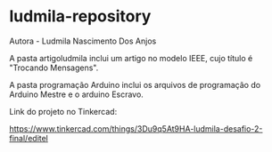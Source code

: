 # ludmila-repository

Autora - Ludmila Nascimento Dos Anjos

A pasta artigoludmila inclui um artigo no modelo IEEE, cujo título é "Trocando Mensagens".

A pasta programação Arduino inclui os arquivos de programação do Arduino Mestre e o arduino Escravo.

Link do projeto no Tinkercad:

https://www.tinkercad.com/things/3Du9q5At9HA-ludmila-desafio-2-final/editel

